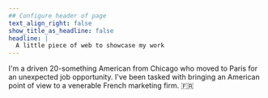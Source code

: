 ```yaml
---
## Configure header of page
text_align_right: false
show_title_as_headline: false
headline: |
  A little piece of web to showcase my work
---
```


<!-- this is a subheadline -->
I'm a driven 20-something American from Chicago who moved to Paris for an unexpected job opportunity. I've been tasked with bringing an American point of view to a venerable French marketing firm. :fr:
